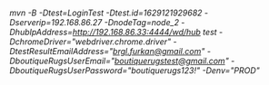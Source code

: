 ###### mvn -B -Dtest=LoginTest -Dtest.id=1629121929682 -Dserverip=192.168.86.27 -DnodeTag=node_2 -DhubIpAddress=http://192.168.86.33:4444/wd/hub test -DchromeDriver="webdriver.chrome.driver" -DtestResultEmailAddress="brgl.furkan@gmail.com" -DboutiqueRugsUserEmail="boutiquerugstest@gmail.com" -DboutiqueRugsUserPassword="boutiquerugs123!" -Denv="PROD"



